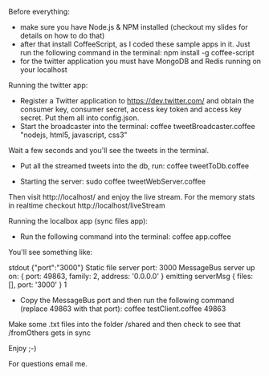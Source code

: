 Before everything:

- make sure you have Node.js & NPM installed (checkout my slides for details on how to do that)
- after that install CoffeeScript, as I coded these sample apps in it. Just run the following command in the terminal:
npm install -g coffee-script
- for the twitter application you must have MongoDB and Redis running on your localhost

Running the twitter app:

- Register a Twitter application to https://dev.twitter.com/ and obtain the consumer key, consumer secret, access key token and access key secret. Put them all into config.json.
- Start the broadcaster into the terminal:
coffee tweetBroadcaster.coffee "nodejs, html5, javascript, css3"

Wait a few seconds and you'll see the tweets in the terminal.

- Put all the streamed tweets into the db, run:
coffee tweetToDb.coffee

- Starting the server:
sudo coffee tweetWebServer.coffee

Then visit http://localhost/ and enjoy the live stream. For the memory stats in realtime checkout http://localhost/liveStream

Running the localbox app (sync files app):

- Run the following command into the terminal:
coffee app.coffee

You'll see something like:

stdout {"port":"3000"}
Static file server port: 3000
MessageBus server up on:  { port: 49863, family: 2, address: '0.0.0.0' }
emitting serverMsg { files: [], port: '3000' } 1

- Copy the MessageBus port and then run the following command (replace 49863 with that port):
coffee testClient.coffee 49863

Make some .txt files into the folder /shared and then check to see that /fromOthers gets in sync

Enjoy ;-)

For questions email me.
